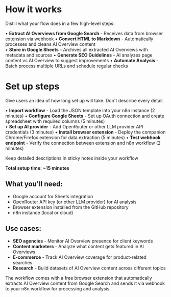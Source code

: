# How it works

Distill what your flow does in a few high-level steps:

• **Extract AI Overviews from Google Search** - Receives data from browser extension via webhook
• **Convert HTML to Markdown** - Automatically processes and cleans AI Overview content  
• **Store in Google Sheets** - Archives all extracted AI Overviews with metadata and sources
• **Generate SEO Guidelines** - AI analyzes page content vs AI Overview to suggest improvements
• **Automate Analysis** - Batch process multiple URLs and schedule regular checks

# Set up steps

Give users an idea of how long set up will take. Don't describe every detail.

• **Import workflow** - Load the JSON template into your n8n instance (2 minutes)
• **Configure Google Sheets** - Set up OAuth connection and create spreadsheet with required columns (5 minutes)  
• **Set up AI provider** - Add OpenRouter or other LLM provider API credentials (3 minutes)
• **Install browser extension** - Deploy the companion Chrome/Firefox extension for data extraction (5 minutes)
• **Test webhook endpoint** - Verify the connection between extension and n8n workflow (2 minutes)

Keep detailed descriptions in sticky notes inside your workflow

**Total setup time: ~15 minutes**

## What you'll need:
- Google account for Sheets integration
- OpenRouter API key (or other LLM provider) for AI analysis  
- Browser extension installed from the GitHub repository
- n8n instance (local or cloud)

## Use cases:
- **SEO agencies** - Monitor AI Overview presence for client keywords
- **Content marketers** - Analyze what content gets featured in AI Overviews
- **E-commerce** - Track AI Overview coverage for product-related searches
- **Research** - Build datasets of AI Overview content across different topics

The workflow comes with a free browser extension that automatically extracts AI Overview content from Google Search and sends it via webhook to your n8n workflow for processing and analysis.
